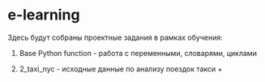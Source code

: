 # e-learning

Здесь будут собраны проектные задания в рамках обучения:

1. Base Python function - работа с переменными, словарями, циклами

2. 2_taxi_nyc - исходные данные по анализу поездок такси + 
 
